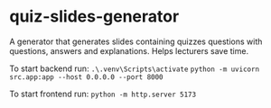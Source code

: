 # quiz-slides-generator
A generator that generates slides containing quizzes questions with questions, answers and explanations. Helps lecturers save time.


To start backend run:
`.\.venv\Scripts\activate`
`python -m uvicorn src.app:app --host 0.0.0.0 --port 8000`

To start frontend run:
`python -m http.server 5173`